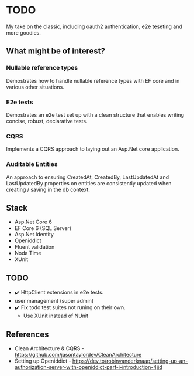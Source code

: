 # TODO
My take on the classic, including oauth2 authentication, e2e teseting and more goodies.

## What might be of interest?
### Nullable reference types
Demostrates how to handle nullable reference types with EF core and in various other situations.

### E2e tests
Demostrates an e2e test set up with a clean structure that enables writing concise, robust, declarative tests.

### CQRS
Implements a CQRS approach to laying out an Asp.Net core application.

### Auditable Entities
An approach to ensuring CreatedAt, CreatedBy, LastUpdatedAt and LastUpdatedBy properties on entities are consistently updated when creating / saving in the db context.

## Stack
- Asp.Net Core 6
- EF Core 6 (SQL Server)
- Asp.Net Identity
- Openiddict
- Fluent validation
- Noda Time
- XUnit

## TODO
- :heavy_check_mark: HttpClient extensions in e2e tests.
- user management (super admin)
- :heavy_check_mark: Fix todo test suites not runing on their own.
  - Use XUnit instead of NUnit

## References
- Clean Architecture & CQRS - https://github.com/jasontaylordev/CleanArchitecture
- Setting up Openiddict - https://dev.to/robinvanderknaap/setting-up-an-authorization-server-with-openiddict-part-i-introduction-4jid
